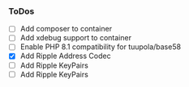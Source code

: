 ### ToDos

- [ ] Add composer to container
- [ ] Add xdebug support to container
- [ ] Enable PHP 8.1 compatibility for tuupola/base58
- [x] Add Ripple Address Codec
- [ ] Add Ripple KeyPairs
- [ ] Add Ripple KeyPairs